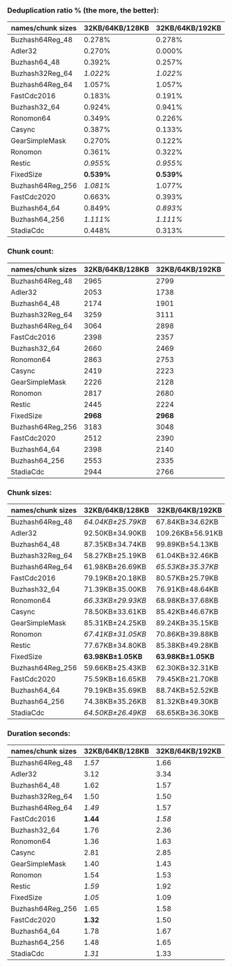 ### Deduplication ratio % (the more, the better):

| names/chunk sizes | 32KB/64KB/128KB | 32KB/64KB/192KB | 32KB/64KB/256KB | 16KB/64KB/256KB | 32KB/64KB/80KB | 32KB/64KB/96KB | 32KB/64KB/112KB | 48KB/64KB/96KB | 32KB/64KB/320KB | 32KB/64KB/512KB |
| --------------- | ------------- | ------------- | ------------- | ------------- | ------------ | ------------ | ------------- | ------------ | ------------- | ------------- |
| Buzhash64Reg_48 | 0.278%        | 0.278%        | 0.278%        | *0.286%*      | **0.732%**   | 0.278%       | 0.278%        | *0.334%*     | 0.278%        | 0.278%        |
| Adler32         | 0.270%        | 0.000%        | 0.000%        | 0.000%        | **0.463%**   | *0.354%*     | 0.236%        | *0.354%*     | 0.000%        | 0.000%        |
| Buzhash64_48    | 0.392%        | 0.257%        | 0.257%        | 0.257%        | **0.614%**   | *0.532%*     | *0.396%*      | 0.385%       | 0.257%        | 0.257%        |
| Buzhash32Reg_64 | *1.022%*      | *1.022%*      | *1.022%*      | **1.258%**    | *1.037%*     | *1.022%*     | *1.022%*      | 0.927%       | *1.022%*      | *1.022%*      |
| Buzhash64Reg_64 | 1.057%        | 1.057%        | 1.057%        | **1.271%**    | *1.108%*     | *1.070%*     | 1.057%        | 0.920%       | 1.057%        | 1.057%        |
| FastCdc2016     | 0.183%        | 0.191%        | 0.191%        | 0.191%        | **0.730%**   | *0.462%*     | 0.428%        | *0.614%*     | 0.191%        | 0.191%        |
| Buzhash32_64    | 0.924%        | 0.941%        | 0.924%        | **1.166%**    | 0.934%       | *0.958%*     | *0.958%*      | 0.817%       | 0.852%        | 0.941%        |
| Ronomon64       | 0.349%        | 0.226%        | 0.214%        | 0.206%        | **0.616%**   | *0.580%*     | 0.450%        | *0.591%*     | 0.214%        | 0.214%        |
| Casync          | 0.387%        | 0.133%        | 0.185%        | 0.236%        | **0.691%**   | 0.444%       | *0.539%*      | *0.495%*     | 0.185%        | 0.185%        |
| GearSimpleMask  | 0.270%        | 0.122%        | 0.261%        | 0.273%        | **0.632%**   | *0.354%*     | *0.295%*      | 0.253%       | 0.127%        | 0.127%        |
| Ronomon         | 0.361%        | 0.322%        | 0.294%        | 0.294%        | **0.701%**   | *0.648%*     | 0.558%        | *0.626%*     | 0.322%        | 0.322%        |
| Restic          | *0.955%*      | *0.955%*      | *0.955%*      | **1.090%**    | 0.937%       | 0.915%       | 0.924%        | 0.710%       | *0.955%*      | *0.955%*      |
| FixedSize       | **0.539%**    | **0.539%**    | **0.539%**    | **0.539%**    | **0.539%**   | **0.539%**   | **0.539%**    | **0.539%**   | **0.539%**    | **0.539%**    |
| Buzhash64Reg_256 | *1.081%*      | 1.077%        | 1.077%        | **1.317%**    | 1.077%       | 1.077%       | *1.119%*      | 0.802%       | 1.077%        | 1.077%        |
| FastCdc2020     | 0.663%        | 0.393%        | 0.258%        | 0.258%        | **0.868%**   | *0.824%*     | 0.692%        | *0.824%*     | 0.191%        | 0.191%        |
| Buzhash64_64    | 0.849%        | *0.893%*      | 0.832%        | **0.992%**    | 0.792%       | *0.893%*     | 0.809%        | 0.708%       | 0.832%        | 0.832%        |
| Buzhash64_256   | *1.111%*      | *1.111%*      | *1.111%*      | **1.326%**    | 1.095%       | *1.111%*     | *1.128%*      | 1.008%       | *1.111%*      | *1.111%*      |
| StadiaCdc       | 0.448%        | 0.313%        | 0.313%        | 0.210%        | **0.777%**   | *0.465%*     | 0.431%        | *0.449%*     | 0.313%        | 0.313%        |

### Chunk count:

| names/chunk sizes | 32KB/64KB/128KB | 32KB/64KB/192KB | 32KB/64KB/256KB | 16KB/64KB/256KB | 32KB/64KB/80KB | 32KB/64KB/96KB | 32KB/64KB/112KB | 48KB/64KB/96KB | 32KB/64KB/320KB | 32KB/64KB/512KB |
| --------------- | ------------- | ------------- | ------------- | ------------- | ------------ | ------------ | ------------- | ------------ | ------------- | ------------- |
| Buzhash64Reg_48 | 2965          | 2799          | 2760          | *2750*        | 3529         | 3228         | 3074          | 2966         | *2743*        | **2728**      |
| Adler32         | 2053          | 1738          | *1605*        | 1826          | 2713         | 2415         | 2208          | 2215         | *1529*        | **1467**      |
| Buzhash64_48    | 2174          | 1901          | *1779*        | 2131          | 2813         | 2528         | 2311          | 2274         | *1751*        | **1705**      |
| Buzhash32Reg_64 | 3259          | 3111          | 3089          | 3698          | 3725         | 3488         | 3354          | **3058**     | *3085*        | *3079*        |
| Buzhash64Reg_64 | 3064          | 2898          | *2857*        | 3061          | 3622         | 3361         | 3197          | 2975         | *2844*        | **2829**      |
| FastCdc2016     | 2398          | 2357          | *2346*        | 2450          | 2647         | 2488         | 2430          | 2438         | *2338*        | **2333**      |
| Buzhash32_64    | 2660          | 2469          | *2403*        | 3306          | 3171         | 2924         | 2773          | 2492         | *2369*        | **2348**      |
| Ronomon64       | 2863          | 2753          | 2722          | *2708*        | 3254         | 3063         | 2937          | **2554**     | 2712          | *2707*        |
| Casync          | 2419          | 2223          | *2156*        | 2709          | 2960         | 2701         | 2529          | 2364         | *2134*        | **2115**      |
| GearSimpleMask  | 2226          | 2128          | *2098*        | 2160          | 2579         | 2396         | 2296          | 2350         | *2081*        | **2065**      |
| Ronomon         | 2817          | 2680          | 2647          | *2575*        | 3211         | 3024         | 2896          | **2511**     | 2629          | *2619*        |
| Restic          | 2445          | 2224          | *2144*        | 2748          | 2995         | 2731         | 2561          | 2374         | *2120*        | **2101**      |
| FixedSize       | **2968**      | **2968**      | **2968**      | **2968**      | **2968**     | **2968**     | **2968**      | **2968**     | **2968**      | **2968**      |
| Buzhash64Reg_256 | 3183          | 3048          | *3023*        | 3360          | 3659         | 3441         | 3290          | 3036         | *3017*        | **3014**      |
| FastCdc2020     | 2512          | 2390          | *2360*        | 2465          | 3371         | 2835         | 2602          | 2790         | *2347*        | **2336**      |
| Buzhash64_64    | 2398          | 2140          | *2052*        | 2605          | 2956         | 2687         | 2518          | 2348         | *2015*        | **1981**      |
| Buzhash64_256   | 2553          | 2335          | *2251*        | 2915          | 3062         | 2821         | 2654          | 2423         | *2218*        | **2197**      |
| StadiaCdc       | 2944          | 2766          | *2712*        | 2775          | 3492         | 3223         | 3055          | 2976         | *2697*        | **2687**      |

### Chunk sizes:

| names/chunk sizes | 32KB/64KB/128KB   | 32KB/64KB/192KB   | 32KB/64KB/256KB   | 16KB/64KB/256KB    | 32KB/64KB/80KB     | 32KB/64KB/96KB     | 32KB/64KB/112KB    | 48KB/64KB/96KB     | 32KB/64KB/320KB   | 32KB/64KB/512KB    |
| --------------- | ----------------- | ----------------- | ----------------- | ------------------ | ------------------ | ------------------ | ------------------ | ------------------ | ----------------- | ------------------ |
| Buzhash64Reg_48 | *64.04KB±25.79KB* | 67.84KB±34.62KB   | 68.80KB±38.92KB   | 69.05KB±52.74KB    | 53.81KB±13.89KB    | 58.83KB±18.82KB    | *61.77KB±22.67KB*  | **64.02KB±13.27KB** | 69.23KB±41.34KB   | 69.61KB±45.43KB    |
| Adler32         | 92.50KB±34.90KB   | 109.26KB±56.91KB  | 118.31KB±74.00KB  | 103.99KB±76.68KB   | **69.99KB±15.29KB** | *78.63KB±21.87KB*  | 86.00KB±28.63KB    | *85.73KB±15.62KB*  | 124.19KB±86.93KB  | 129.44KB±106.72KB  |
| Buzhash64_48    | 87.35KB±34.74KB   | 99.89KB±54.13KB   | 106.74KB±66.41KB  | 89.11KB±68.24KB    | **67.51KB±16.46KB** | *75.12KB±22.98KB*  | *82.17KB±28.98KB*  | 83.51KB±16.52KB    | 108.45KB±73.65KB  | 111.37KB±86.38KB   |
| Buzhash32Reg_64 | 58.27KB±25.19KB   | 61.04KB±32.46KB   | 61.47KB±34.86KB   | 51.35KB±44.62KB    | 50.98KB±14.67KB    | 54.44KB±18.87KB    | 56.62KB±22.29KB    | **62.10KB±13.03KB** | *61.55KB±36.13KB* | *61.67KB±37.55KB*  |
| Buzhash64Reg_64 | 61.98KB±26.69KB   | *65.53KB±35.37KB* | 66.47KB±39.27KB   | *62.04KB±49.95KB*  | 52.43KB±14.38KB    | 56.50KB±18.90KB    | 59.40KB±22.93KB    | **63.83KB±13.33KB** | 66.77KB±41.56KB   | 67.12KB±45.33KB    |
| FastCdc2016     | 79.19KB±20.18KB   | 80.57KB±25.79KB   | 80.94KB±28.83KB   | *77.51KB±31.09KB*  | **71.74KB±10.42KB** | *76.32KB±14.59KB*  | 78.15KB±18.05KB    | 77.89KB±12.34KB    | 81.22KB±31.50KB   | 81.39KB±35.68KB    |
| Buzhash32_64    | 71.39KB±35.00KB   | 76.91KB±48.64KB   | 79.02KB±56.17KB   | 57.44KB±55.09KB    | *59.88KB±19.00KB*  | **64.94KB±24.99KB** | *68.48KB±30.42KB*  | 76.20KB±19.12KB    | 80.16KB±61.16KB   | 80.87KB±65.93KB    |
| Ronomon64       | *66.33KB±29.93KB* | 68.98KB±37.68KB   | 69.76KB±41.01KB   | 70.12KB±42.40KB    | 58.36KB±17.22KB    | *62.00KB±22.50KB*  | **64.66KB±26.45KB** | 74.35KB±17.49KB    | 70.02KB±42.75KB   | 70.15KB±45.24KB    |
| Casync          | 78.50KB±33.61KB   | 85.42KB±46.67KB   | 88.08KB±54.27KB   | *70.10KB±55.01KB*  | **64.15KB±17.09KB** | *70.30KB±23.19KB*  | 75.09KB±28.51KB    | 80.33KB±17.28KB    | 88.98KB±58.70KB   | 89.78KB±65.10KB    |
| GearSimpleMask  | 85.31KB±24.25KB   | 89.24KB±35.15KB   | 90.51KB±42.07KB   | 87.91KB±43.64KB    | **73.63KB±9.56KB** | *79.25KB±15.29KB*  | 82.71KB±20.13KB    | *80.81KB±13.02KB*  | 91.25KB±47.44KB   | 91.96KB±57.65KB    |
| Ronomon         | *67.41KB±31.05KB* | 70.86KB±39.88KB   | 71.74KB±44.59KB   | 73.74KB±46.06KB    | 59.14KB±17.54KB    | **62.80KB±22.85KB** | *65.57KB±27.47KB*  | 75.62KB±17.57KB    | 72.23KB±47.52KB   | 72.51KB±52.76KB    |
| Restic          | 77.67KB±34.80KB   | 85.38KB±49.28KB   | 88.57KB±57.65KB   | *69.10KB±57.90KB*  | **63.40KB±17.79KB** | *69.53KB±24.06KB*  | 74.15KB±29.77KB    | 79.99KB±17.65KB    | 89.57KB±61.79KB   | 90.38KB±66.10KB    |
| FixedSize       | **63.98KB±1.05KB** | **63.98KB±1.05KB** | **63.98KB±1.05KB** | **63.98KB±1.05KB** | **63.98KB±1.05KB** | **63.98KB±1.05KB** | **63.98KB±1.05KB** | **63.98KB±1.05KB** | **63.98KB±1.05KB** | **63.98KB±1.05KB** |
| Buzhash64Reg_256 | 59.66KB±25.43KB   | 62.30KB±32.31KB   | *62.82KB±34.75KB* | 56.52KB±46.12KB    | 51.90KB±14.43KB    | 55.19KB±18.51KB    | 57.72KB±22.25KB    | 62.55KB±12.68KB    | *62.94KB±35.87KB* | **63.00KB±36.31KB** |
| FastCdc2020     | 75.59KB±16.65KB   | 79.45KB±21.70KB   | 80.46KB±25.37KB   | 77.04KB±27.98KB    | *56.33KB±15.15KB*  | **66.98KB±14.48KB** | 72.98KB±15.43KB    | *68.06KB±13.31KB*  | 80.91KB±28.36KB   | 81.29KB±32.51KB    |
| Buzhash64_64    | 79.19KB±35.69KB   | 88.74KB±52.52KB   | 92.54KB±62.77KB   | *72.90KB±63.10KB*  | **64.24KB±17.72KB** | *70.67KB±24.02KB*  | 75.41KB±30.17KB    | 80.87KB±17.47KB    | 94.24KB±69.31KB   | 95.86KB±79.12KB    |
| Buzhash64_256   | 74.38KB±35.26KB   | 81.32KB±49.30KB   | 84.36KB±58.10KB   | **65.14KB±57.67KB** | *62.02KB±18.16KB*  | *67.31KB±24.52KB*  | 71.55KB±30.08KB    | 78.37KB±18.33KB    | 85.61KB±63.14KB   | 86.43KB±67.02KB    |
| StadiaCdc       | *64.50KB±26.49KB* | 68.65KB±36.30KB   | 70.02KB±41.28KB   | 68.43KB±51.85KB    | 54.38KB±14.36KB    | 58.92KB±18.76KB    | *62.16KB±22.87KB*  | **63.81KB±12.96KB** | 70.41KB±43.46KB   | 70.67KB±46.17KB    |

### Duration seconds:

| names/chunk sizes | 32KB/64KB/128KB | 32KB/64KB/192KB | 32KB/64KB/256KB | 16KB/64KB/256KB | 32KB/64KB/80KB | 32KB/64KB/96KB | 32KB/64KB/112KB | 48KB/64KB/96KB | 32KB/64KB/320KB | 32KB/64KB/512KB |
| --------------- | ------------- | ------------- | ------------- | ------------- | ------------ | ------------ | ------------- | ------------ | ------------- | ------------- |
| Buzhash64Reg_48 | *1.57*        | 1.66          | 1.85          | 1.89          | 1.59         | *1.52*       | 1.67          | **1.35**     | 1.65          | 1.89          |
| Adler32         | 3.12          | 3.34          | 3.32          | 3.45          | **2.80**     | *3.06*       | 3.13          | *2.80*       | 3.33          | 3.32          |
| Buzhash64_48    | 1.62          | 1.57          | 1.69          | 1.86          | **1.14**     | 1.54         | 1.57          | *1.52*       | 1.79          | *1.30*        |
| Buzhash32Reg_64 | 1.50          | 1.50          | 1.49          | 1.63          | *1.40*       | *1.43*       | 1.45          | **1.30**     | 1.52          | 1.73          |
| Buzhash64Reg_64 | *1.49*        | 1.57          | 1.65          | 1.94          | 1.56         | **1.40**     | 1.59          | *1.51*       | 1.72          | 1.66          |
| FastCdc2016     | **1.44**      | *1.58*        | 1.59          | 1.91          | 1.70         | *1.44*       | 1.71          | 1.66         | 1.90          | 1.71          |
| Buzhash32_64    | 1.76          | 2.36          | 1.99          | 1.95          | 1.69         | 1.79         | *1.63*        | **1.53**     | 1.84          | *1.57*        |
| Ronomon64       | 1.36          | 1.63          | 1.62          | 1.87          | 1.38         | 1.44         | **1.18**      | *1.26*       | *1.27*        | 1.33          |
| Casync          | 2.81          | 2.85          | 2.96          | 3.36          | *2.74*       | *2.65*       | 2.75          | **2.23**     | 3.11          | 3.02          |
| GearSimpleMask  | 1.40          | 1.43          | 1.45          | 1.49          | *1.31*       | *1.38*       | 1.40          | **1.29**     | 1.44          | 1.47          |
| Ronomon         | 1.54          | 1.53          | 1.58          | 1.65          | 1.51         | *1.45*       | *1.45*        | **1.41**     | 1.56          | 1.77          |
| Restic          | *1.59*        | 1.92          | 1.97          | 2.15          | **1.39**     | 1.63         | 1.94          | *1.53*       | 1.96          | 2.17          |
| FixedSize       | *1.05*        | 1.09          | 1.11          | 1.21          | 1.24         | *1.05*       | **1.05**      | 1.06         | 1.24          | 1.42          |
| Buzhash64Reg_256 | 1.65          | 1.58          | 1.67          | 1.79          | *1.57*       | 1.59         | *1.58*        | **1.36**     | 1.61          | 1.75          |
| FastCdc2020     | **1.32**      | 1.50          | 1.55          | 1.59          | *1.38*       | *1.37*       | 1.46          | 1.39         | 1.55          | 1.53          |
| Buzhash64_64    | 1.78          | 1.67          | 1.69          | 1.82          | **1.37**     | 1.65         | 1.72          | *1.47*       | 1.84          | *1.49*        |
| Buzhash64_256   | 1.48          | 1.65          | 1.71          | 1.48          | *1.31*       | 1.56         | *1.36*        | **1.27**     | 1.43          | 1.38          |
| StadiaCdc       | *1.31*        | 1.33          | 1.37          | 1.42          | *1.30*       | 1.33         | 1.41          | **1.29**     | 1.49          | 1.67          |
